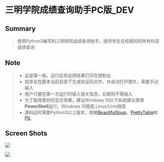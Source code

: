 # 三明学院成绩查询助手PC版_DEV

## Summary
> 使用Python3编写的三明学院成绩查询助手，提供学生在校期间的所有科目成绩查询

## Note
> * 这是第一版，运行后将会把结果打印在控制台
> * 程序会在脚本当前目录下生成验证码文件，并自动打开图片，需要手动输入
> * 用户只要在第一次运行时输入相关信息，后期则不需输入
> * 为了取得更好的显示效果，建议Windows 10以下系统建议使用**PowerShell**运行，Windows 10随意,Linux/Unix随意
> * 源码运时需要Python3以上版本，依赖[BeautifulSoup](https://www.crummy.com/software/BeautifulSoup/bs4/doc/index.zh.html)、[PrettyTable](https://pypi.python.org/pypi/PrettyTable)和[PIL](http://www.pythonware.com/products/pil/)

## Screen Shots
![](http://xxx.fishc.com/album/201802/16/183915nmnugfndc11dhcwc.png)

![](http://xxx.fishc.com/album/201802/16/160442pz5gyg8pg58yskr5.png)
